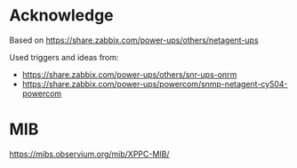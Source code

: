 Acknowledge
===========

Based on https://share.zabbix.com/power-ups/others/netagent-ups

Used triggers and ideas from:
* https://share.zabbix.com/power-ups/others/snr-ups-onrm
* https://share.zabbix.com/power-ups/powercom/snmp-netagent-cy504-powercom

MIB
===

https://mibs.observium.org/mib/XPPC-MIB/
